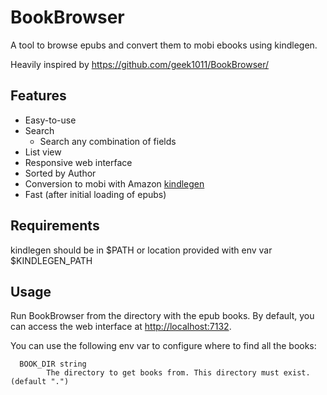 # BookBrowser
A tool to browse epubs and convert them to mobi ebooks using kindlegen. 


Heavily inspired by https://github.com/geek1011/BookBrowser/


## Features
- Easy-to-use
- Search
    - Search any combination of fields
- List view
- Responsive web interface
- Sorted by Author
- Conversion to mobi with Amazon [kindlegen](https://www.amazon.com/gp/feature.html?docId=1000765211)
- Fast (after initial loading of epubs)

## Requirements
kindlegen should be in $PATH or location provided with env var $KINDLEGEN_PATH

## Usage
Run BookBrowser from the directory with the epub books. By default, you can access the web interface at [http://localhost:7132](http://localhost:7132).

You can use the following env var to configure where to find all the books:

````
  BOOK_DIR string
    	The directory to get books from. This directory must exist. (default ".")
````
